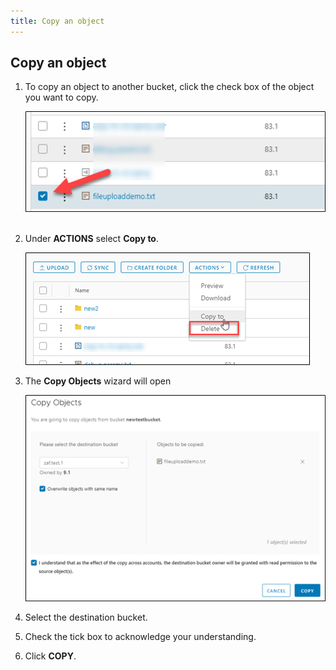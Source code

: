 ```yaml
---
title: Copy an object
---
```


## Copy an object

1. To copy an object to another bucket, click the check box of the object you want to copy.

    ![001.png](./assets/copy_object.png)  
 
1. Under **ACTIONS** select **Copy to**.

    ![002.png](./assets/copy_object2.png)  

1. The **Copy Objects** wizard will open

    ![003.png](./assets/copy_object3.png)

1. Select the destination bucket.

1. Check the tick box to acknowledge your understanding.

1. Click **COPY**.

